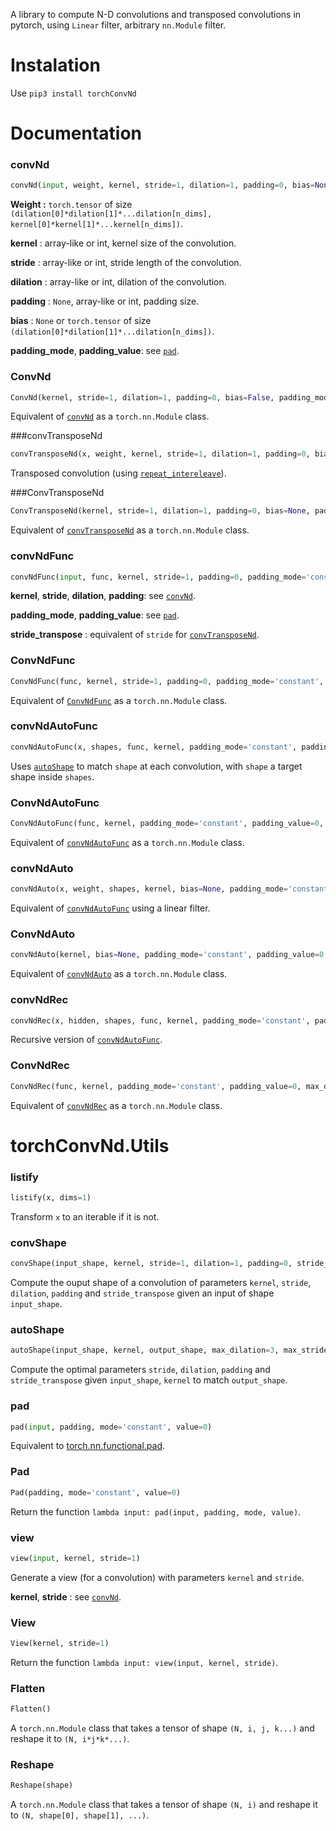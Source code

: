 A library to compute N-D convolutions and transposed convolutions in pytorch, using `Linear` filter, arbitrary `nn.Module` filter.

# Instalation

Use `pip3 install torchConvNd`

# Documentation

### convNd
```python
convNd(input, weight, kernel, stride=1, dilation=1, padding=0, bias=None, padding_mode='constant', padding_value=0)
```

__Weight :__ `torch.tensor` of size `(dilation[0]*dilation[1]*...dilation[n_dims], kernel[0]*kernel[1]*...kernel[n_dims])`.

__kernel__ : array-like or int, kernel size of the  convolution.

__stride__ : array-like or int, stride length of the convolution.

__dilation__ : array-like or int, dilation of the convolution.

__padding__ : `None`, array-like or int, padding size.

__bias__ : `None` or `torch.tensor` of size `(dilation[0]*dilation[1]*...dilation[n_dims])`.

__padding\_mode__,  __padding\_value__: see [`pad`](#pad).

### ConvNd
```python
ConvNd(kernel, stride=1, dilation=1, padding=0, bias=False, padding_mode='constant', padding_value=0)
```

Equivalent of [`convNd`](#convNd) as a `torch.nn.Module` class.

###convTransposeNd
```python
convTransposeNd(x, weight, kernel, stride=1, dilation=1, padding=0, bias=None, padding_mode='constant', padding_value=0)
```

Transposed convolution (using [`repeat_intereleave`](https://pytorch.org/docs/stable/torch.html#torch.repeat_interleave)).

###ConvTransposeNd
```python
ConvTransposeNd(kernel, stride=1, dilation=1, padding=0, bias=None, padding_mode='constant', padding_value=0)
```

Equivalent of [`convTransposeNd`](#convTransposeNd) as a `torch.nn.Module` class.

### convNdFunc
```python
convNdFunc(input, func, kernel, stride=1, padding=0, padding_mode='constant', padding_value=0, *args)
```

__kernel__, __stride__, __dilation__, __padding__: see [`convNd`](#convNd).

__padding\_mode__,  __padding\_value__: see [`pad`](#pad).

__stride\_transpose__ : equivalent of `stride` for [`convTransposeNd`](#convTransposeNd).

### ConvNdFunc
```python
ConvNdFunc(func, kernel, stride=1, padding=0, padding_mode='constant', padding_value=0)
```

Equivalent of [`ConvNdFunc`](#ConvNdFunc) as a `torch.nn.Module` class.

### convNdAutoFunc
```python
convNdAutoFunc(x, shapes, func, kernel, padding_mode='constant', padding_value=0, max_dilation=3, max_stride_transpose=4, *args)
```

Uses [`autoShape`](#autoShape) to match `shape` at each convolution, with `shape` a target shape inside `shapes`.

### ConvNdAutoFunc
```python
ConvNdAutoFunc(func, kernel, padding_mode='constant', padding_value=0, max_dilation=3, max_stride_transpose=4)
```

Equivalent of [`convNdAutoFunc`](#convNdAutoFunc) as a `torch.nn.Module` class.

### convNdAuto
```python
convNdAuto(x, weight, shapes, kernel, bias=None, padding_mode='constant', padding_value=0, max_dilation=3, max_stride_transpose=4)
```

Equivalent of [`convNdAutoFunc`](#convNdAutoFunc) using a linear filter.

### ConvNdAuto
```python
convNdAuto(kernel, bias=None, padding_mode='constant', padding_value=0, max_dilation=3, max_stride_transpose=4)
```

Equivalent of [`convNdAuto`](#convNdAuto) as a `torch.nn.Module` class.

### convNdRec
```python
convNdRec(x, hidden, shapes, func, kernel, padding_mode='constant', padding_value=0, max_dilation=3, max_stride_transpose=4, *args)
```

Recursive version of [`convNdAutoFunc`](#convNdAutoFunc).

### ConvNdRec
```python
ConvNdRec(func, kernel, padding_mode='constant', padding_value=0, max_dilation=3, max_stride_transpose=4)
```

Equivalent of [`convNdRec`](#convNdRec) as a `torch.nn.Module` class.

# torchConvNd.Utils

### listify
```python
listify(x, dims=1)
```

Transform `x` to an iterable if it is not.

### convShape
```python
convShape(input_shape, kernel, stride=1, dilation=1, padding=0, stride_transpose=1)
```

Compute the ouput shape of a convolution of parameters `kernel`, `stride`, `dilation`, `padding` and `stride_transpose` given an input of shape `input_shape`.

### autoShape
```python
autoShape(input_shape, kernel, output_shape, max_dilation=3, max_stride_transpose=4)
```

Compute the optimal parameters `stride`, `dilation`, `padding` and `stride_transpose` given `input_shape`, `kernel` to match `output_shape`.

### pad
```python
pad(input, padding, mode='constant', value=0)
```

Equivalent to [torch.nn.functional.pad](https://pytorch.org/docs/stable/nn.functional.html#pad).

### Pad
```python
Pad(padding, mode='constant', value=0)
```

Return the function `lambda input: pad(input, padding, mode, value)`.

### view
```python
view(input, kernel, stride=1)
```

Generate a view (for a convolution) with parameters `kernel` and `stride`.

__kernel__, __stride__ : see [`convNd`](#convNd).

### View
```python
View(kernel, stride=1)
```

Return the function `lambda input: view(input, kernel, stride)`.

### Flatten
```python
Flatten()
```

A `torch.nn.Module` class that takes a tensor of shape `(N, i, j, k...)` and reshape it to `(N, i*j*k*...)`.

### Reshape
```python
Reshape(shape)
```

A `torch.nn.Module` class that takes a tensor of shape `(N, i)` and reshape it to `(N, shape[0], shape[1], ...)`.
